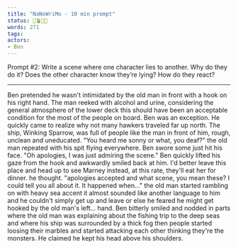 ```yaml
---
title: "NaNoWriMo - 10 min prompt"
status: 🌱🪴🌲🍇
words: 271
tags: 
actors:
- Ben
---
```

Prompt #2: Write a scene where one character lies to another. Why do they do it? Does the other character know they’re lying? How do they react?
___
Ben pretended he wasn't intimidated by the old man in front with a hook on his right hand. The man reeked with alcohol and urine, considering the general atmosphere of the lower deck this should have been an acceptable condition for the most of the people on board. Ben was an exception. 
He quickly came to realize why not many hawkers traveled far up north. The ship, Winking Sparrow, was full of people like the man in front of him, rough, unclean and uneducated.
"You heard me sonny or what, you deaf?" the old man repeated with his spit flying everywhere. Ben swore some just hit his face.
"Oh apologies, I was just admiring the scene." Ben quickly lifted his gaze from the hook and awkwardly smiled back at him. I'd better leave this place and head up to see Marney instead, at this rate, they'll eat her for dinner. he thought. 
"apologies accepted and what scene, you mean these? I could tell you all about it. It happened when..." the old man started rambling on with heavy sea accent it almost sounded like another language to him and he couldn't simply get up and leave or else he feared he might get hooked by the old man's left... hand.
Ben bitterly smiled and nodded in parts where the old man was explaining about the fishing trip to the deep seas and where his ship was surrounded by a thick fog then people started loosing their marbles and started attacking each other thinking they're the monsters. He claimed he kept his head above his shoulders.